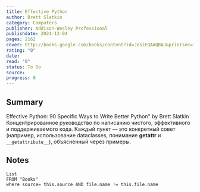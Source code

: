 ```yaml
---
title: Effective Python
author: Brett Slatkin
category: Computers
publisher: Addison-Wesley Professional
publishdate: 2024-12-04
pages: 2162
cover: http://books.google.com/books/content?id=JnsiEQAAQBAJ&printsec=frontcover&img=1&zoom=1&edge=curl&source=gbs_api
rating: "0"
date: 
read: "0"
status: To Do
source: 
progress: 0
---
```

## Summary

Effective Python: 90 Specific Ways to Write Better Python" by Brett Slatkin  
  Концентрированное руководство по написанию чистого, эффективного и поддерживаемого кода. Каждый пункт — это конкретный совет (например, использование dataclasses, понимание __getattr__ и `__getattribute__`), объясненный через примеры.

## Notes
```dataview
List 
FROM "Books"
where source= this.source AND file.name != this.file.name
```